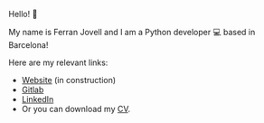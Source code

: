 Hello! :wave: 

My name is Ferran Jovell and I am a Python developer :computer: based in Barcelona!

Here are my relevant links:
- [Website](https://fjovell.megiasital.net/) (in construction)
- [Gitlab](https://gitlab.com/mrswats/) 
- [LinkedIn](https://www.linkedin.com/in/ferran-j-44b23362/)
- Or you can download my [CV](https://gitlab.com/mrswats/ferranjovellcv/-/jobs/artifacts/main/raw/FerranJovellMegiasCV.pdf?job=pdf).
